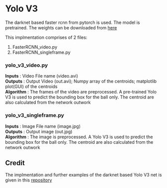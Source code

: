 # Yolo V3
The darknet based faster rcnn from pytorch is used. The model is pretrained. The weights can be downloaded from [here](https://pjreddie.com/media/files/yolov3.weights) 

This implmentation comprises of 2 files:
1) FasterRCNN_video.py
2) FasterRCNN_singleframe.py

### yolo_v3_video.py
**Inputs**    : Video File name (video.avi)<br/>
**Outputs**   : Output Video (out.avi); Numpy array of the centroids; matplotlib plot(GUI) of the centroids<br/>
**Algorithm** : The frames of the video are preprocessed. A pre-trained Yolo V3 is used to predict the bounding box for the ball only. The centroid are also calculated from the network outwork 

### yolo_v3_singleframe.py
**Inputs**    : Image File name (image.jpg)<br/>
**Outputs**   : Output image (out.jpg)<br/>
**Algorithm** : The image is preprocessed. A Yolo V3 is used to predict the bounding box for the ball only. The centroid are also calculated from the network outwork 

## Credit
The implmentation and further examples of the darknet based Yolo V3 net is given in this [repository](https://github.com/ayooshkathuria/pytorch-yolo-v3)
